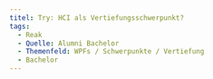 ```yaml
---
titel: Try: HCI als Vertiefungsschwerpunkt?
tags:
  - Reak
  - Quelle: Alumni Bachelor
  - Themenfeld: WPFs / Schwerpunkte / Vertiefung
  - Bachelor
---
```


